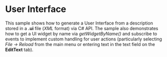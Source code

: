 # User Interface

This sample shows how to generate a User Interface from a description stored in a **.ui** file (*XML* format) via C# API. The sample also demonstrates how to get a UI widget by name via *getWidgetByName()* and subscribe to events to implement custom handling for user actions (particularly selecting *File -&gt; Reload* from the main menu or entering text in the text field on the **EditText** tab).
